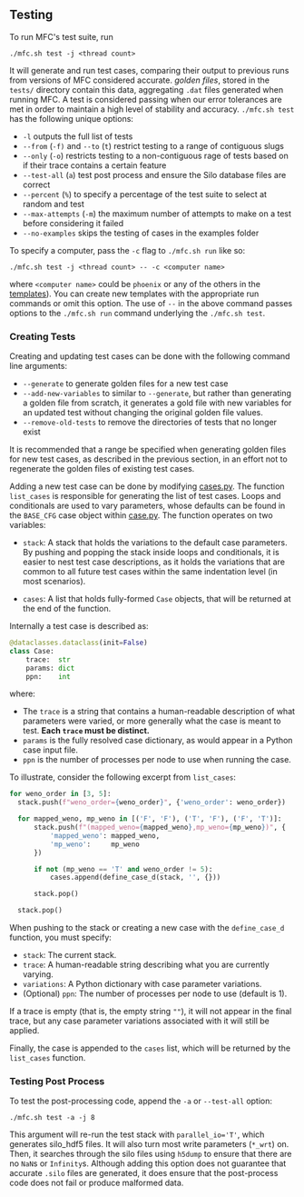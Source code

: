 ## Testing

To run MFC's test suite, run
```shell
./mfc.sh test -j <thread count>
```

It will generate and run test cases, comparing their output to previous runs from versions of MFC considered accurate.
*golden files*, stored in the `tests/` directory contain this data, aggregating `.dat` files generated when running MFC.
A test is considered passing when our error tolerances are met in order to maintain a high level of stability and accuracy.
`./mfc.sh test` has the following unique options:
- `-l` outputs the full list of tests
- `--from` (`-f)` and `--to` (`t`) restrict testing to a range of contiguous slugs
- `--only` (`-o`) restricts testing to a non-contiguous rage of tests based on if their trace contains a certain feature
- `--test-all` (`a`) test post process and ensure the Silo database files are correct
- `--percent` (`%`) to specify a percentage of the test suite to select at random and test
- `--max-attempts` (`-m`) the maximum number of attempts to make on a test before considering it failed
- `--no-examples` skips the testing of cases in the examples folder

To specify a computer, pass the `-c` flag to `./mfc.sh run` like so:
```shell
./mfc.sh test -j <thread count> -- -c <computer name>
```
where `<computer name>` could be `phoenix` or any of the others in the [templates](https://github.com/MFlowCode/MFC/tree/master/toolchain/templates)).
You can create new templates with the appropriate run commands or omit this option.
The use of `--` in the above command passes options to the `./mfc.sh run` command underlying the `./mfc.sh test`.

### Creating Tests

Creating and updating test cases can be done with the following command line arguments:
- `--generate` to generate golden files for a new test case
- `--add-new-variables` to similar to `--generate`, but rather than generating a golden file from scratch, it generates a gold file with new variables for an updated test without changing the original golden file values.
- `--remove-old-tests` to remove the directories of tests that no longer exist

It is recommended that a range be specified when generating golden files for new test cases, as described in the previous section, in an effort not to regenerate the golden files of existing test cases.

Adding a new test case can be done by modifying [cases.py](https://github.com/MFlowCode/MFC/tree/master/toolchain/mfc/test/cases.py).
The function `list_cases` is responsible for generating the list of test cases.
Loops and conditionals are used to vary parameters, whose defaults can be found in the `BASE_CFG` case object within [case.py](https://github.com/MFlowCode/MFC/tree/master/toolchain/mfc/test/case.py).
The function operates on two variables:

- `stack`: A stack that holds the variations to the default case parameters.
By pushing and popping the stack inside loops and conditionals, it is easier to nest test case descriptions, as it holds the variations that are common to all future test cases within the same indentation level (in most scenarios).

- `cases`: A list that holds fully-formed `Case` objects, that will be returned at the end of the function.

Internally a test case is described as:
```python
@dataclasses.dataclass(init=False)
class Case:
    trace:  str
    params: dict
    ppn:    int
```

where:
- The `trace` is a string that contains a human-readable description of what parameters were varied, or more generally what the case is meant to test.
**Each `trace` must be distinct.**
- `params` is the fully resolved case dictionary, as would appear in a Python case input file.
- `ppn` is the number of processes per node to use when running the case.

To illustrate, consider the following excerpt from `list_cases`:

```python
for weno_order in [3, 5]:
  stack.push(f"weno_order={weno_order}", {'weno_order': weno_order})

  for mapped_weno, mp_weno in [('F', 'F'), ('T', 'F'), ('F', 'T')]:
      stack.push(f"(mapped_weno={mapped_weno},mp_weno={mp_weno})", {
          'mapped_weno': mapped_weno,
          'mp_weno':     mp_weno
      })

      if not (mp_weno == 'T' and weno_order != 5):
          cases.append(define_case_d(stack, '', {}))

      stack.pop()

  stack.pop()
```

When pushing to the stack or creating a new case with the `define_case_d` function, you must specify:
- `stack`: The current stack.
- `trace`: A human-readable string describing what you are currently varying.
- `variations`: A Python dictionary with case parameter variations.
- (Optional) `ppn`: The number of processes per node to use (default is 1).

If a trace is empty (that is, the empty string `""`), it will not appear in the final trace, but any case parameter variations associated with it will still be applied.

Finally, the case is appended to the `cases` list, which will be returned by the `list_cases` function.

### Testing Post Process

To test the post-processing code, append the `-a` or `--test-all` option:
```shell
./mfc.sh test -a -j 8
```

This argument will re-run the test stack with `parallel_io='T'`, which generates silo_hdf5 files.
It will also turn most write parameters (`*_wrt`) on.
Then, it searches through the silo files using `h5dump` to ensure that there are no `NaN`s or `Infinity`s.
Although adding this option does not guarantee that accurate `.silo` files are generated, it does ensure that the post-process code does not fail or produce malformed data.

